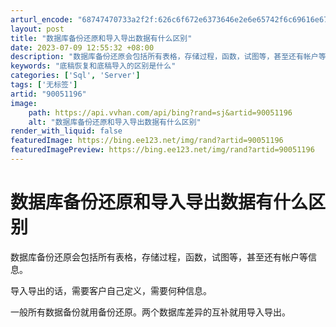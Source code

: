 ```yaml
---
arturl_encode: "68747470733a2f2f:626c6f672e6373646e2e6e65742f6c69616e676d656e67626b:2f61727469636c652f64657461696c732f3930303531313936"
layout: post
title: "数据库备份还原和导入导出数据有什么区别"
date: 2023-07-09 12:55:32 +08:00
description: "数据库备份还原会包括所有表格，存储过程，函数，试图等，甚至还有帐户等信息。导入导出的话，需要客户自己"
keywords: "底稿恢复和底稿导入的区别是什么"
categories: ['Sql', 'Server']
tags: ['无标签']
artid: "90051196"
image:
    path: https://api.vvhan.com/api/bing?rand=sj&artid=90051196
    alt: "数据库备份还原和导入导出数据有什么区别"
render_with_liquid: false
featuredImage: https://bing.ee123.net/img/rand?artid=90051196
featuredImagePreview: https://bing.ee123.net/img/rand?artid=90051196
---
```


# 数据库备份还原和导入导出数据有什么区别

数据库备份还原会包括所有表格，存储过程，函数，试图等，甚至还有帐户等信息。

导入导出的话，需要客户自己定义，需要何种信息。

一般所有数据备份就用备份还原。两个数据库差异的互补就用导入导出。